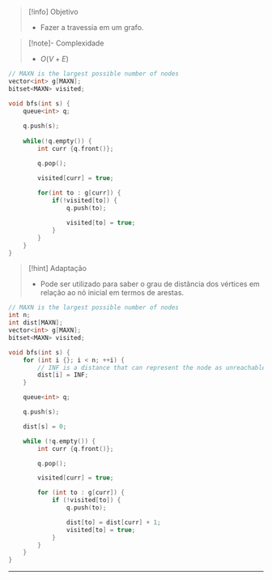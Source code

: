 > [!info] Objetivo
> - Fazer a travessia em um grafo.

> [!note]- Complexidade
> - $O(V + E)$

```cpp
// MAXN is the largest possible number of nodes
vector<int> g[MAXN];
bitset<MAXN> visited;

void bfs(int s) {
	queue<int> q;
	
	q.push(s);
	
	while(!q.empty()) {
		int curr {q.front()};

		q.pop();

        visited[curr] = true;
		
		for(int to : g[curr]) {
			if(!visited[to]) {
				q.push(to);

                visited[to] = true;
			}
		}
	}
}
```

> [!hint] Adaptação
> - Pode ser utilizado para saber o grau de distância dos vértices em relação ao nó inicial em termos de arestas.

```cpp
// MAXN is the largest possible number of nodes
int n;
int dist[MAXN];
vector<int> g[MAXN];
bitset<MAXN> visited;

void bfs(int s) {
	for (int i {}; i < n; ++i) {
		// INF is a distance that can represent the node as unreachable
		dist[i] = INF;
	}

	queue<int> q;

	q.push(s);

	dist[s] = 0;

	while (!q.empty()) {
		int curr {q.front()};

		q.pop();

		visited[curr] = true;

		for (int to : g[curr]) {
			if (!visited[to]) {
				q.push(to);

				dist[to] = dist[curr] + 1;
				visited[to] = true;
			}
		}
	}
}
```

---